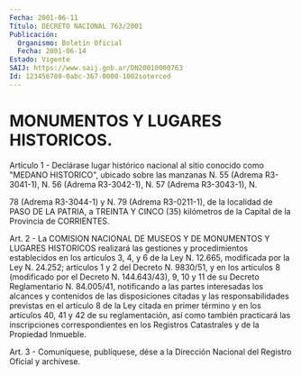 ```yaml
---
Fecha: 2001-06-11
Título: DECRETO NACIONAL 763/2001
Publicación:
  Organismo: Boletín Oficial
  Fecha: 2001-06-14
Estado: Vigente
SAIJ: https://www.saij.gob.ar/DN20010000763
Id: 123456789-0abc-367-0000-1002soterced
---
```

# MONUMENTOS Y LUGARES HISTORICOS.

<a id="1"></a>
Artículo 1 - Declárase lugar histórico nacional al sitio conocido como "MEDANO HISTORICO", ubicado sobre  las manzanas N. 55 (Adrema R3-3041-1), N. 56 (Adrema R3-3042-1), N. 57  (Adrema R3-3043-1), N.

78 (Adrema R3-3044-1) y N. 79 (Adrema R3-0211-1),  de  la localidad de  PASO  DE  LA  PATRIA, a TREINTA Y CINCO (35) kilómetros  de  la Capital de la Provincia de CORRIENTES.

<a id="2"></a>
Art. 2 - La COMISION NACIONAL DE MUSEOS Y DE MONUMENTOS Y LUGARES HISTORICOS realizará  las gestiones y procedimientos establecidos en los artículos 3, 4,  y  6 de la Ley N. 12.665, modificada por la Ley N. 24.252; artículos 1    y 2 del Decreto N. 9830/51, y en los artículos 8 (modificado por el  Decreto N. 144.643/43), 9, 10 y 11 de su Decreto Reglamentario N. 84.005/41,  notificando  a las partes  interesadas los alcances y contenidos de las disposiciones citadas y  las responsabilidades previstas en el artículo 8 de la Ley citada en  primer  término y en los artículos 40, 41 y 42 de su reglamentación,  así como  también  practicará  las  inscripciones correspondientes  en  los Registros Catastrales y de la Propiedad Inmueble.

<a id="3"></a>
Art. 3 - Comuníquese, publíquese, dése a la Dirección Nacional del Registro Oficial y archívese.